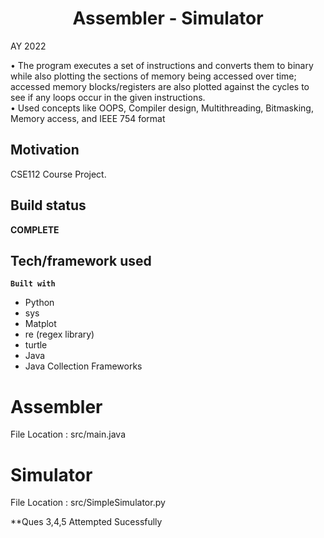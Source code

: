 
<H1 align = "center"> Assembler - Simulator </H1>
AY 2022

•	The program executes a set of instructions and converts them to binary while also plotting the sections of memory being accessed over time; accessed memory blocks/registers are also plotted against the cycles to see if any loops occur in the given instructions.<br>
•	Used concepts like OOPS, Compiler design, Multithreading, Bitmasking, Memory access, and IEEE 754 format
## Motivation
CSE112 Course Project.

## Build status

**COMPLETE**

## Tech/framework used

<b>`Built with`</b>
- Python
- sys
- Matplot
- re (regex library)
- turtle
- Java
- Java Collection Frameworks

# Assembler

File Location : src/main.java

# Simulator

File Location : src/SimpleSimulator.py

**Ques 3,4,5 Attempted Sucessfully 

